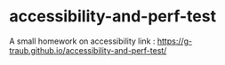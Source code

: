 # accessibility-and-perf-test
A small homework on accessibility
link : https://g-traub.github.io/accessibility-and-perf-test/
